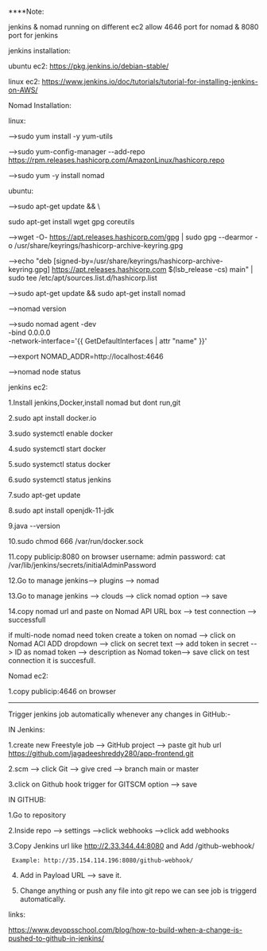 ****Note:

jenkins & nomad running on different ec2
allow 4646 port for nomad & 8080 port for jenkins 

jenkins installation:

ubuntu ec2: https://pkg.jenkins.io/debian-stable/

linux ec2: https://www.jenkins.io/doc/tutorials/tutorial-for-installing-jenkins-on-AWS/

Nomad Installation:

linux:

-->sudo yum install -y yum-utils

-->sudo yum-config-manager --add-repo https://rpm.releases.hashicorp.com/AmazonLinux/hashicorp.repo

-->sudo yum -y install nomad

ubuntu:

-->sudo apt-get update && \

  sudo apt-get install wget gpg coreutils
  
-->wget -O- https://apt.releases.hashicorp.com/gpg | sudo gpg --dearmor -o /usr/share/keyrings/hashicorp-archive-keyring.gpg

-->echo "deb [signed-by=/usr/share/keyrings/hashicorp-archive-keyring.gpg] https://apt.releases.hashicorp.com $(lsb_release -cs) main" | sudo tee /etc/apt/sources.list.d/hashicorp.list

-->sudo apt-get update && sudo apt-get install nomad

-->nomad version

-->sudo nomad agent -dev \
  -bind 0.0.0.0 \
  -network-interface='{{ GetDefaultInterfaces | attr "name" }}'
  
-->export NOMAD_ADDR=http://localhost:4646

-->nomad node status

jenkins ec2: 

1.Install jenkins,Docker,install nomad but dont run,git 

2.sudo apt install docker.io 

3.sudo systemctl enable docker

4.sudo systemctl start docker 

5.sudo systemctl status docker

6.sudo systemctl status jenkins

7.sudo apt-get update

8.sudo apt install openjdk-11-jdk

9.java --version

10.sudo chmod 666 /var/run/docker.sock

11.copy publicip:8080 on browser 
  username: admin
  password: cat /var/lib/jenkins/secrets/initialAdminPassword
  
12.Go to manage jenkins--> plugins --> nomad

13.Go to manage jenkins --> clouds --> click nomad option --> save

14.copy nomad url and paste on Nomad API URL box --> test connection --> successfull

if multi-node nomad need token 
create a token on nomad --> click on Nomad ACl ADD dropdown --> click on secret text --> add token in secret --> ID as nomad token --> description as Nomad token--> save 
click on test connection it is succesfull. 

Nomad ec2:

1.copy publicip:4646 on browser 


------------
Trigger jenkins job automatically whenever any changes in GitHub:-

IN Jenkins:

1.create new Freestyle job --> GitHub project --> paste git hub url https://github.com/jagadeeshreddy280/app-frontend.git

2.scm --> click Git --> give cred --> branch main or master

3.click on Github hook trigger for GITSCM option --> save

IN GITHUB:

1.Go to repository 

2.Inside repo --> settings -->click webhooks -->click add webhooks

3.Copy Jenkins url like http://2.33.344.44:8080 and Add /github-webhook/

     Example: http://35.154.114.196:8080/github-webhook/
     
4. Add in Payload URL --> save it.

5. Change anything or push any file into git repo we can see job is triggerd automatically.


links:

https://www.devopsschool.com/blog/how-to-build-when-a-change-is-pushed-to-github-in-jenkins/
